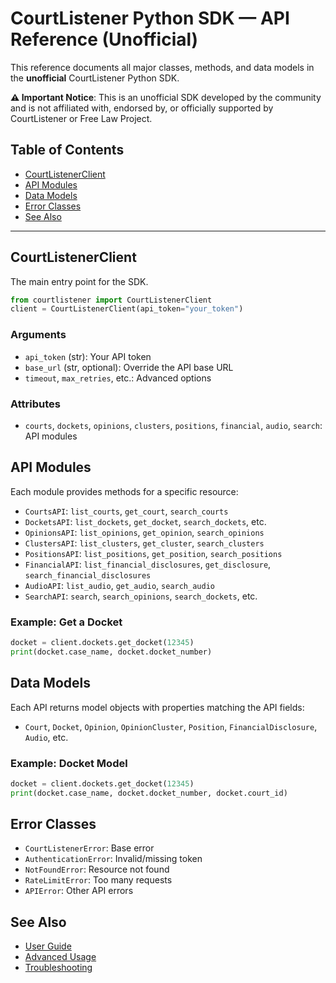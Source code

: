 # CourtListener Python SDK — API Reference (Unofficial)

This reference documents all major classes, methods, and data models in the **unofficial** CourtListener Python SDK.

**⚠️ Important Notice**: This is an unofficial SDK developed by the community and is not affiliated with, endorsed by, or officially supported by CourtListener or Free Law Project.

## Table of Contents
- [CourtListenerClient](#courtlistenerclient)
- [API Modules](#api-modules)
- [Data Models](#data-models)
- [Error Classes](#error-classes)
- [See Also](#see-also)

---

## CourtListenerClient

The main entry point for the SDK.

```python
from courtlistener import CourtListenerClient
client = CourtListenerClient(api_token="your_token")
```

### Arguments
- `api_token` (str): Your API token
- `base_url` (str, optional): Override the API base URL
- `timeout`, `max_retries`, etc.: Advanced options

### Attributes
- `courts`, `dockets`, `opinions`, `clusters`, `positions`, `financial`, `audio`, `search`: API modules

## API Modules

Each module provides methods for a specific resource:

- `CourtsAPI`: `list_courts`, `get_court`, `search_courts`
- `DocketsAPI`: `list_dockets`, `get_docket`, `search_dockets`, etc.
- `OpinionsAPI`: `list_opinions`, `get_opinion`, `search_opinions`
- `ClustersAPI`: `list_clusters`, `get_cluster`, `search_clusters`
- `PositionsAPI`: `list_positions`, `get_position`, `search_positions`
- `FinancialAPI`: `list_financial_disclosures`, `get_disclosure`, `search_financial_disclosures`
- `AudioAPI`: `list_audio`, `get_audio`, `search_audio`
- `SearchAPI`: `search`, `search_opinions`, `search_dockets`, etc.

### Example: Get a Docket
```python
docket = client.dockets.get_docket(12345)
print(docket.case_name, docket.docket_number)
```

## Data Models

Each API returns model objects with properties matching the API fields:
- `Court`, `Docket`, `Opinion`, `OpinionCluster`, `Position`, `FinancialDisclosure`, `Audio`, etc.

### Example: Docket Model
```python
docket = client.dockets.get_docket(12345)
print(docket.case_name, docket.docket_number, docket.court_id)
```

## Error Classes

- `CourtListenerError`: Base error
- `AuthenticationError`: Invalid/missing token
- `NotFoundError`: Resource not found
- `RateLimitError`: Too many requests
- `APIError`: Other API errors

## See Also
- [User Guide](./user_guide.md)
- [Advanced Usage](./advanced_usage.md)
- [Troubleshooting](./troubleshooting.md) 